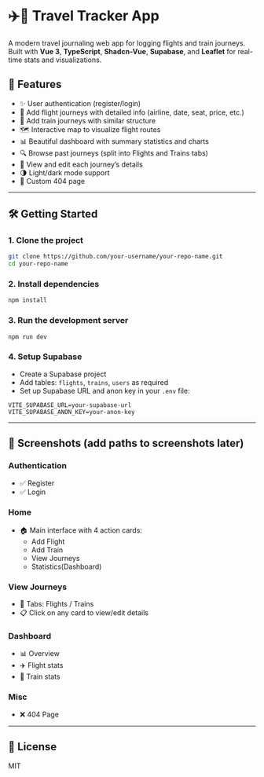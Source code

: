 # ✈️🚆 Travel Tracker App

A modern travel journaling web app for logging flights and train journeys.  
Built with **Vue 3**, **TypeScript**, **Shadcn-Vue**, **Supabase**, and **Leaflet** for real-time stats and visualizations.

## 🧭 Features

- ✨ User authentication (register/login)
- 🛫 Add flight journeys with detailed info (airline, date, seat, price, etc.)
- 🚆 Add train journeys with similar structure
- 🗺️ Interactive map to visualize flight routes
- 📊 Beautiful dashboard with summary statistics and charts
- 🔍 Browse past journeys (split into Flights and Trains tabs)
- 🧾 View and edit each journey’s details
- 🌗 Light/dark mode support
- 🛑 Custom 404 page

---

## 🛠️ Getting Started

### 1. Clone the project

```bash
git clone https://github.com/your-username/your-repo-name.git
cd your-repo-name
```

### 2. Install dependencies

```bash
npm install
```

### 3. Run the development server

```bash
npm run dev
```

### 4. Setup Supabase

- Create a Supabase project
- Add tables: `flights`, `trains`, `users` as required
- Set up Supabase URL and anon key in your `.env` file:

```env
VITE_SUPABASE_URL=your-supabase-url
VITE_SUPABASE_ANON_KEY=your-anon-key
```

---

## 📸 Screenshots (add paths to screenshots later)

### Authentication

- ✅ Register
- ✅ Login

### Home

- 🏠 Main interface with 4 action cards:
  - Add Flight
  - Add Train
  - View Journeys
  - Statistics(Dashboard)

### View Journeys

- 📑 Tabs: Flights / Trains
- 📋 Click on any card to view/edit details

### Dashboard

- 📊 Overview
- ✈️ Flight stats
- 🚆 Train stats

### Misc

- ❌ 404 Page

---

## 📄 License

MIT
